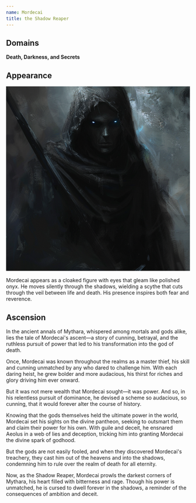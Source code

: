 ```yaml
---
name: Mordecai
title: the Shadow Reaper
---
```


## Domains
**Death, Darkness, and Secrets**

## Appearance 

![Mordecai, the Shadow Reaper](../images/narwhalofwar_Mordecai_the_Shadow_Reaper_appears_as_a_cloaked_fi_3239dc8e-e8af-441f-8acd-16a2ecf8d005.png)

Mordecai appears as a cloaked figure with eyes that gleam like polished onyx. He moves silently through the shadows, wielding a scythe that cuts through the veil between life and death. His presence inspires both fear and reverence.

## Ascension

In the ancient annals of Mythara, whispered among mortals and gods alike, lies the tale of Mordecai's ascent—a story of cunning, betrayal, and the ruthless pursuit of power that led to his transformation into the god of death.

Once, Mordecai was known throughout the realms as a master thief, his skill and cunning unmatched by any who dared to challenge him. With each daring heist, he grew bolder and more audacious, his thirst for riches and glory driving him ever onward.

But it was not mere wealth that Mordecai sought—it was power. And so, in his relentless pursuit of dominance, he devised a scheme so audacious, so cunning, that it would forever alter the course of history.

Knowing that the gods themselves held the ultimate power in the world, Mordecai set his sights on the divine pantheon, seeking to outsmart them and claim their power for his own. With guile and deceit, he ensnared Aeolus in a web of lies and deception, tricking him into granting Mordecai the divine spark of godhood.

But the gods are not easily fooled, and when they discovered Mordecai's treachery, they cast him out of the heavens and into the shadows, condemning him to rule over the realm of death for all eternity.

Now, as the Shadow Reaper, Mordecai prowls the darkest corners of Mythara, his heart filled with bitterness and rage. Though his power is unmatched, he is cursed to dwell forever in the shadows, a reminder of the consequences of ambition and deceit.


